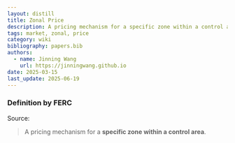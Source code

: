 ```yaml
---
layout: distill
title: Zonal Price
description: A pricing mechanism for a specific zone within a control area.
tags: market, zonal, price
category: wiki
bibliography: papers.bib
authors:
  - name: Jinning Wang
    url: https://jinningwang.github.io
date: 2025-03-15
last_update: 2025-06-19
---
```


### Definition by FERC

Source: <d-cite key="ferc2020glossary"></d-cite>

> A pricing mechanism for a **specific zone within a control area**.
